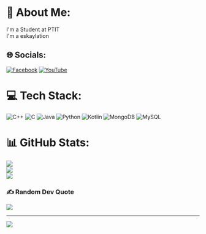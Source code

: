# 💫 About Me:
I'm a Student at PTIT<br>I'm a eskaylation 


## 🌐 Socials:
[![Facebook](https://img.shields.io/badge/Facebook-%231877F2.svg?logo=Facebook&logoColor=white)](https://facebook.com/https://www.facebook.com/tmc2332/) [![YouTube](https://img.shields.io/badge/YouTube-%23FF0000.svg?logo=YouTube&logoColor=white)](https://youtube.com/c/https://www.youtube.com/channel/UC_u_U9hoVbBO3yNrL3hTYzQ) 

# 💻 Tech Stack:
![C++](https://img.shields.io/badge/c++-%2300599C.svg?style=plastic&logo=c%2B%2B&logoColor=white) ![C](https://img.shields.io/badge/c-%2300599C.svg?style=plastic&logo=c&logoColor=white) ![Java](https://img.shields.io/badge/java-%23ED8B00.svg?style=plastic&logo=java&logoColor=white) ![Python](https://img.shields.io/badge/python-3670A0?style=plastic&logo=python&logoColor=ffdd54) ![Kotlin](https://img.shields.io/badge/kotlin-%230095D5.svg?style=plastic&logo=kotlin&logoColor=white) ![MongoDB](https://img.shields.io/badge/MongoDB-%234ea94b.svg?style=plastic&logo=mongodb&logoColor=white) ![MySQL](https://img.shields.io/badge/mysql-%2300f.svg?style=plastic&logo=mysql&logoColor=white)
# 📊 GitHub Stats:
![](https://github-readme-stats.vercel.app/api?username=martiuss23&theme=jolly&hide_border=false&include_all_commits=false&count_private=false)<br/>
![](https://github-readme-streak-stats.herokuapp.com/?user=martiuss23&theme=jolly&hide_border=false)<br/>
![](https://github-readme-stats.vercel.app/api/top-langs/?username=martiuss23&theme=jolly&hide_border=false&include_all_commits=false&count_private=false&layout=compact)

### ✍️ Random Dev Quote
![](https://quotes-github-readme.vercel.app/api?type=horizontal&theme=radical)

---
[![](https://visitcount.itsvg.in/api?id=martiuss23&icon=7&color=0)](https://visitcount.itsvg.in)
